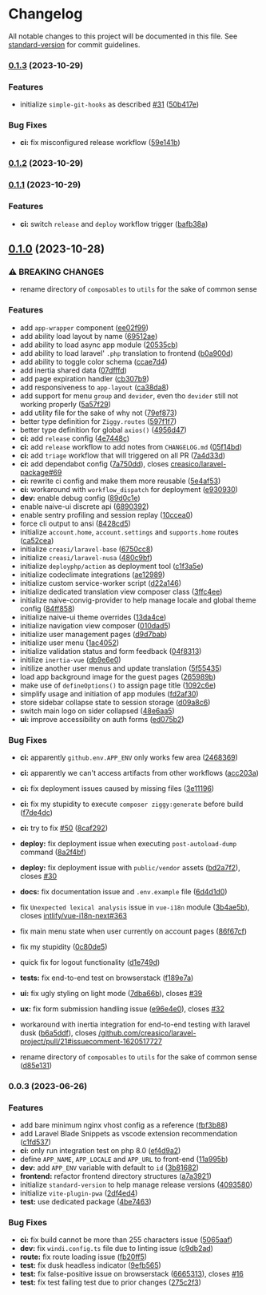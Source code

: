 # Changelog

All notable changes to this project will be documented in this file. See [standard-version](https://github.com/conventional-changelog/standard-version) for commit guidelines.

### [0.1.3](https://github.com/creasico/laravel-project/compare/v0.1.2...v0.1.3) (2023-10-29)


### Features

* initialize `simple-git-hooks` as described [#31](https://github.com/creasico/laravel-project/issues/31) ([50b417e](https://github.com/creasico/laravel-project/commit/50b417e267e2e666f27f13599ce5ef0e999097a2))


### Bug Fixes

* **ci:** fix misconfigured release workflow ([59e141b](https://github.com/creasico/laravel-project/commit/59e141b3343dbe6e89cc4fcd0db267a5c9ba1e5d))

### [0.1.2](https://github.com/creasico/laravel-project/compare/v0.1.1...v0.1.2) (2023-10-29)

### [0.1.1](https://github.com/creasico/laravel-project/compare/v0.1.0...v0.1.1) (2023-10-29)


### Features

* **ci:** switch `release` and `deploy` workflow trigger ([bafb38a](https://github.com/creasico/laravel-project/commit/bafb38ab54e44cfdc3b1e2c19939e51b7b740daa))

## [0.1.0](https://github.com/creasico/laravel-project/compare/v0.0.3...v0.1.0) (2023-10-28)


### ⚠ BREAKING CHANGES

* rename directory of `composables` to `utils` for the sake of common sense

### Features

* add `app-wrapper` component ([ee02f99](https://github.com/creasico/laravel-project/commit/ee02f99a22635cfa98b0a65231d319bb213934c6))
* add ability load layout by name ([69512ae](https://github.com/creasico/laravel-project/commit/69512ae71c1e3c38d4f14331e434308b279db0ad))
* add ability to load async app module ([20535cb](https://github.com/creasico/laravel-project/commit/20535cb2d35b3d642cbd57d94413c6e1f5de3ab2))
* add ability to load laravel' `.php` translation to frontend ([b0a900d](https://github.com/creasico/laravel-project/commit/b0a900d8294ba2c1ce1869d00c1af4b2ba947a47))
* add ability to toggle color schema ([ccae7d4](https://github.com/creasico/laravel-project/commit/ccae7d4f9adfca0977433cfee9b6d71678d2e881))
* add inertia shared data ([07dfffd](https://github.com/creasico/laravel-project/commit/07dfffd9f28c3b5146e0f54265eb82ad9d120c43))
* add page expiration handler ([cb307b9](https://github.com/creasico/laravel-project/commit/cb307b941cf566b6ead32390ab093fb8e27d5c2e))
* add responsiveness to `app-layout` ([ca38da8](https://github.com/creasico/laravel-project/commit/ca38da82978a44453b65b7212d9d8df6360ceb19))
* add support for menu `group` and `devider`, even tho `devider` still not working properly ([5a57f29](https://github.com/creasico/laravel-project/commit/5a57f29e5a1797709a84ef13a04a68da55e5fbd7))
* add utility file for the sake of why not ([79ef873](https://github.com/creasico/laravel-project/commit/79ef87355c3650b47ddb9674f2baca5b3b549bbf))
* better type definition for `Ziggy.routes` ([597f1f7](https://github.com/creasico/laravel-project/commit/597f1f76115c1caabb0857ae44ad2b8612f3ebe1))
* better type definition for global `axios()` ([4956d47](https://github.com/creasico/laravel-project/commit/4956d4717b4b54db6d34738cc36d27411a0d3dfa))
* **ci:** add `release` config ([4e7448c](https://github.com/creasico/laravel-project/commit/4e7448c8741e1c8d674158890f62668b6f579fb0))
* **ci:** add `release` workflow to add notes from `CHANGELOG.md` ([05f14bd](https://github.com/creasico/laravel-project/commit/05f14bde71a5e488dc456e2f2b81f32356bf5aa6))
* **ci:** add `triage` workflow that will triggered on all PR ([7a4d33d](https://github.com/creasico/laravel-project/commit/7a4d33d742583ff04903267f2c241ab86cfb445f))
* **ci:** add dependabot config ([7a750dd](https://github.com/creasico/laravel-project/commit/7a750dd1690b236a8786bd1863b2f50348e74b20)), closes [creasico/laravel-package#69](https://github.com/creasico/laravel-package/issues/69)
* **ci:** rewrite ci config and make them more reusable ([5e4af53](https://github.com/creasico/laravel-project/commit/5e4af53ee4509b3789c868e5fe7aeaff5b11128f))
* **ci:** workaround with `workflow_dispatch` for deployment ([e930930](https://github.com/creasico/laravel-project/commit/e9309305ba5804a721f43bb9ad464251f7269631))
* **dev:** enable debug config ([89d0c1e](https://github.com/creasico/laravel-project/commit/89d0c1e25acb6fd2b58254cd15cde9895eaeba73))
* enable naive-ui discrete api ([6890392](https://github.com/creasico/laravel-project/commit/689039227e10f9fe81cfe25aade273de8bdaea1d))
* enable sentry profiling and session replay ([10ccea0](https://github.com/creasico/laravel-project/commit/10ccea05710643689df3c09a8c100956d13fc2c3))
* force cli output to ansi ([8428cd5](https://github.com/creasico/laravel-project/commit/8428cd53da8a19f34140ee18eb05b898f736d3bd))
* initialize `account.home`, `account.settings` and `supports.home` routes ([ca52cea](https://github.com/creasico/laravel-project/commit/ca52ceacb86f1a1c9e6b7022553bd9cc2aea02be))
* initialize `creasi/laravel-base` ([6750cc8](https://github.com/creasico/laravel-project/commit/6750cc847363af65056d8cc89d7c9ca587ecae4e))
* initialize `creasi/laravel-nusa` ([480c9bf](https://github.com/creasico/laravel-project/commit/480c9bfb418d495812c612008597f2e91b4e5ecc))
* initialize `deployphp/action` as deployment tool ([c1f3a5e](https://github.com/creasico/laravel-project/commit/c1f3a5e1cdfc3c7e3df31a3537949d2918e1194d))
* initialize codeclimate integrations ([ae12989](https://github.com/creasico/laravel-project/commit/ae1298949967661faf5c1e1d3b95a4142276ac99))
* initialize custom service-worker script ([d22a146](https://github.com/creasico/laravel-project/commit/d22a1462b778a9345a81e0e7047a3ee5c0290e3d))
* initialize dedicated translation view composer class ([3ffc4ee](https://github.com/creasico/laravel-project/commit/3ffc4ee3505ba1d82612c56bb26077f33d75cb73))
* initialize naive-convig-provider to help manage locale and global theme config ([84ff858](https://github.com/creasico/laravel-project/commit/84ff85845d6ee5b6f75f01a2b4b2ecf3c5f988c2))
* initialize naive-ui theme overrides ([13da4ce](https://github.com/creasico/laravel-project/commit/13da4cecb855bce36ba81aa60bebb5cf92e45a48))
* initialize navigation view composer ([010dad5](https://github.com/creasico/laravel-project/commit/010dad58eddfc5c953039218b59c4c4886a7d210))
* initialize user management pages ([d9d7bab](https://github.com/creasico/laravel-project/commit/d9d7bab9d3ccf60a7e1ffae36a5661d7b7ab9857))
* initialize user menu ([1ac4052](https://github.com/creasico/laravel-project/commit/1ac4052b7cd8817b8da63f03df8a675e540a8da0))
* initialize validation status and form feedback ([04f8313](https://github.com/creasico/laravel-project/commit/04f83136e8c5607799d6999b4f5c7899ce119e8c))
* initilize `inertia-vue` ([db9e6e0](https://github.com/creasico/laravel-project/commit/db9e6e08e49a5d7281c5175aef3d242ebd418e3e))
* initilize another user menus and update translation ([5f55435](https://github.com/creasico/laravel-project/commit/5f55435bf5dde3110d1d0a1770b17eccbe18215d))
* load app background image for the guest pages ([265989b](https://github.com/creasico/laravel-project/commit/265989bcdb01fe0e38a81e0de4c19b33e015cf33))
* make use of `defineOptions()` to assign page title ([1092c6e](https://github.com/creasico/laravel-project/commit/1092c6e3aaa03067e466ca09c29f6b0ac481f14e))
* simplify usage and initiation of app modules ([fd2af30](https://github.com/creasico/laravel-project/commit/fd2af30ecd2bbc4139cc749d12c0c17258832dbf))
* store sidebar collapse state to session storage ([d09a8c6](https://github.com/creasico/laravel-project/commit/d09a8c6a5998341a5a7f2f925d30e2836635be1f))
* switch main logo on sider collapsed ([48e6aa5](https://github.com/creasico/laravel-project/commit/48e6aa595741de6f0e10c7afbbc727b1fa38056b))
* **ui:** improve accessibility on auth forms ([ed075b2](https://github.com/creasico/laravel-project/commit/ed075b29eea957819881e7cb8d7985eba0e44bd2))


### Bug Fixes

* **ci:** apparently `github.env.APP_ENV` only works few area ([2468369](https://github.com/creasico/laravel-project/commit/2468369907fb69d4659f4053c9962015f073c1cd))
* **ci:** apparently we can't access artifacts from other workflows ([acc203a](https://github.com/creasico/laravel-project/commit/acc203ad83966c8a8da08bd13d3de012a70dc2c0))
* **ci:** fix deployment issues caused by missing files ([3e11196](https://github.com/creasico/laravel-project/commit/3e111968dcb47ad08f19300a0dd3c84c4bf79aa7))
* **ci:** fix my stupidity to execute `composer ziggy:generate` before build ([f7de4dc](https://github.com/creasico/laravel-project/commit/f7de4dc7e21a8b627db2b3f6f64c29baa1506559))
* **ci:** try to fix [#50](https://github.com/creasico/laravel-project/issues/50) ([8caf292](https://github.com/creasico/laravel-project/commit/8caf292b38964fb84db9b1326b7e2e5683a71d29))
* **deploy:** fix deployment issue when executing `post-autoload-dump` command ([8a2f4bf](https://github.com/creasico/laravel-project/commit/8a2f4bfa3d9a43a4c1ec9bdd468ccf7e5679461f))
* **deploy:** fix deployment issue with `public/vendor` assets ([bd2a7f2](https://github.com/creasico/laravel-project/commit/bd2a7f2fbbe92bd99f9b452951945e6de68c1e9a)), closes [#30](https://github.com/creasico/laravel-project/issues/30)
* **docs:** fix documentation issue and `.env.example` file ([6d4d1d0](https://github.com/creasico/laravel-project/commit/6d4d1d0b464471f2579c0b7aa5a382e31751ae59))
* fix `Unexpected lexical analysis` issue in `vue-i18n` module ([3b4ae5b](https://github.com/creasico/laravel-project/commit/3b4ae5b355f2041a8aa81c80304803722a0d0da7)), closes [intlify/vue-i18n-next#363](https://github.com/intlify/vue-i18n-next/issues/363)
* fix main menu state when user currently on account pages ([86f67cf](https://github.com/creasico/laravel-project/commit/86f67cffb39cf732171b9b0b22efc108a4677a8d))
* fix my stupidity ([0c80de5](https://github.com/creasico/laravel-project/commit/0c80de5cf366837ac8da4a7b97cfd68786ce743d))
* quick fix for logout functionality ([d1e749d](https://github.com/creasico/laravel-project/commit/d1e749d126a5fe2dfe5a2aece8333166c29f5eae))
* **tests:** fix end-to-end test on browserstack ([f189e7a](https://github.com/creasico/laravel-project/commit/f189e7ae700023b2f242de54759ef46a2add0713))
* **ui:** fix ugly styling on light mode ([7dba66b](https://github.com/creasico/laravel-project/commit/7dba66baf988bdea2c574025d5225d372f10c48f)), closes [#39](https://github.com/creasico/laravel-project/issues/39)
* **ux:** fix form submission handling issue ([e96e4e0](https://github.com/creasico/laravel-project/commit/e96e4e08d9d7730fe4a66bd4cb0f3011c8c417f1)), closes [#32](https://github.com/creasico/laravel-project/issues/32)
* workaround with inertia integration for end-to-end testing with laravel dusk ([b6a5ddf](https://github.com/creasico/laravel-project/commit/b6a5ddf53b63ed6bc89a1b9b31765c3f892da110)), closes [/github.com/creasico/laravel-project/pull/21#issuecomment-1620517727](https://github.com/creasico//github.com/creasico/laravel-project/pull/21/issues/issuecomment-1620517727)


* rename directory of `composables` to `utils` for the sake of common sense ([d85e131](https://github.com/creasico/laravel-project/commit/d85e1317fb39331acf2a3bfd34ae40c954b4491a))

### 0.0.3 (2023-06-26)


### Features

* add bare minimum nginx vhost config as a reference ([fbf3b88](https://github.com/creasico/laravel-project/commit/fbf3b88babbd3860ca79b2af08176fc3b19a3c01))
* add Laravel Blade Snippets as vscode extension recommendation ([c1fd537](https://github.com/creasico/laravel-project/commit/c1fd537caead98f2758577687b435ce7232164d0))
* **ci:** only run integration test on php 8.0 ([ef4d9a2](https://github.com/creasico/laravel-project/commit/ef4d9a23f1be07cac3ac620b02f02c2918312e42))
* define `APP_NAME`, `APP_LOCALE` and `APP_URL` to front-end ([11a995b](https://github.com/creasico/laravel-project/commit/11a995b7d7bdc4e5be402b22d0755430cd2951a8))
* **dev:** add `APP_ENV` variable with default to `id` ([3b81682](https://github.com/creasico/laravel-project/commit/3b816827ec4d21fa862b29fe0429c6a74aae3479))
* **frontend:** refactor frontend directory structures ([a7a3921](https://github.com/creasico/laravel-project/commit/a7a39210211e78a2d0414b93060199e93c944fd3))
* initialize `standard-version` to help manage release versions ([4093580](https://github.com/creasico/laravel-project/commit/40935801021b009f12038508eee3709eca3b29ee))
* initialize `vite-plugin-pwa` ([2df4ed4](https://github.com/creasico/laravel-project/commit/2df4ed479b486f4814c06cdd8782488a0fa60594))
* **test:** use dedicated package ([4be7463](https://github.com/creasico/laravel-project/commit/4be7463ab62c8a22bfe4cf3bdeacd9948ff036b1))


### Bug Fixes

* **ci:** fix build cannot be more than 255 characters issue ([5065aaf](https://github.com/creasico/laravel-project/commit/5065aaf176afb386329cf648ba858375a3121eeb))
* **dev:** fix `windi.config.ts` file due to linting issue ([c9db2ad](https://github.com/creasico/laravel-project/commit/c9db2adb187814a09f960780c37bb1793eba3175))
* **route:** fix route loading issue ([fb20ff5](https://github.com/creasico/laravel-project/commit/fb20ff51b42cc08ed0a79e90b3f463e3a8e9b084))
* **test:** fix dusk headless indicator ([9efb565](https://github.com/creasico/laravel-project/commit/9efb5658d5524d77ce2378bb6121235260b8850c))
* **test:** fix false-positive issue on browserstack ([6665313](https://github.com/creasico/laravel-project/commit/6665313058c82d72d378260a13d7a8bf226de6b1)), closes [#16](https://github.com/creasico/laravel-project/issues/16)
* **test:** fix test failing test due to prior changes ([275c2f3](https://github.com/creasico/laravel-project/commit/275c2f3b4c901a36511dfb9d71e5af1c9e4e5e2e))
